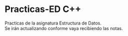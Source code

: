 # Practicas-ED C++
Practicas de la asignatura Estructura de Datos.  
Se irán actualizando conforme vaya recibiendo las notas.
